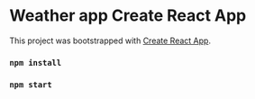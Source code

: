 # Weather app Create React App

This project was bootstrapped with [Create React App](https://github.com/facebook/create-react-app).

### `npm install`
### `npm start`
